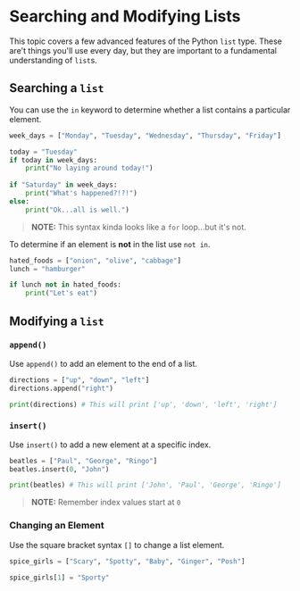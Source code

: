 # Searching and Modifying Lists

This topic covers a few advanced features of the Python `list` type. These are't things you'll use every day, but they are important to a fundamental understanding of `list`s.

## Searching a `list`

You can use the `in` keyword to determine whether a list contains a particular element.

```python
week_days = ["Monday", "Tuesday", "Wednesday", "Thursday", "Friday"]

today = "Tuesday"
if today in week_days:
    print("No laying around today!")
    
if "Saturday" in week_days:
    print("What's happened?!?!")
else:
    print("Ok...all is well.")
```

> **NOTE:** This syntax kinda looks like a `for` loop...but it's not.

To determine if an element is **not** in the list use `not in`.

```python
hated_foods = ["onion", "olive", "cabbage"]
lunch = "hamburger"

if lunch not in hated_foods:
    print("Let's eat")
```

## Modifying a `list`

### `append()`

Use `append()` to add an element to the end of a list.

```python
directions = ["up", "down", "left"]
directions.append("right")

print(directions) # This will print ['up', 'down', 'left', 'right']
```

### `insert()`

Use `insert()` to add a new element at a specific index.

```python
beatles = ["Paul", "George", "Ringo"]
beatles.insert(0, "John")

print(beatles) # This will print ['John', 'Paul', 'George', 'Ringo']
```

> **NOTE:** Remember index values start at `0`

### Changing an Element

Use the square bracket syntax `[]` to change a list element.

```python
spice_girls = ["Scary", "Spotty", "Baby", "Ginger", "Posh"]

spice_girls[1] = "Sporty"
```
